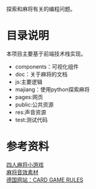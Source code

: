 探索和麻将有关的编程问题。

# 目录说明
本项目主要基于前端技术栈实现。  
* components：可视化组件
* doc：关于麻将的文档
* js:主要逻辑
* majiang：使用python探索麻将
* pages:网页
* public:公共资源
* res:声音资源
* test:测试代码

# 参考资料
[四人麻将小游戏](http://www.4399.com/flash/110975_1.htm)   
[麻将音效素材](http://www.aigei.com/view/61452.html?order=last&page=9)   
[德国网站：CARD GAME RULES](https://www.pagat.com/)  
